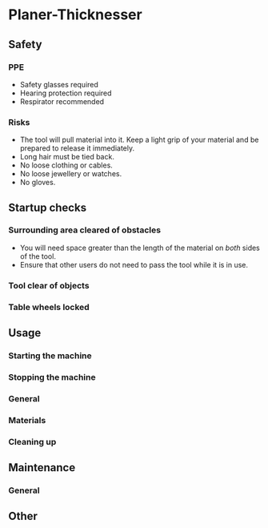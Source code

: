 # Planer-Thicknesser

<!-- There is no prescribed structure, but here is a suggestion: -->

## Safety

### PPE
* Safety glasses required
* Hearing protection required
* Respirator recommended

### Risks
* The tool will pull material into it. Keep a light grip of your material and be prepared to release it immediately.
* Long hair must be tied back.
* No loose clothing or cables.
* No loose jewellery or watches.
* No gloves.

<!-- Usually, all of the control measures in the risk assessment should be mentioned here -->

## Startup checks

### Surrounding area cleared of obstacles
* You will need space greater than the length of the material on *both* sides of the tool.
* Ensure that other users do not need to pass the tool while it is in use.

### Tool clear of objects

### Table wheels locked



## Usage

### Starting the machine

### Stopping the machine

<!-- incl estops if necessary -->

### General

### Materials

### Cleaning up

## Maintenance

### General

## Other
